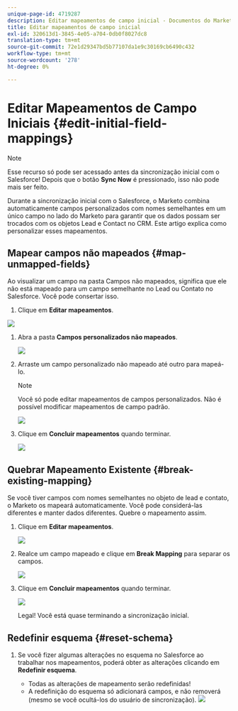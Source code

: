 ```yaml
---
unique-page-id: 4719287
description: Editar mapeamentos de campo inicial - Documentos do Marketo - Documentação do produto
title: Editar mapeamentos de campo inicial
exl-id: 320613d1-3845-4e05-a704-0db0f8027dc8
translation-type: tm+mt
source-git-commit: 72e1d29347bd5b77107da1e9c30169cb6490c432
workflow-type: tm+mt
source-wordcount: '278'
ht-degree: 0%

---
```


# Editar Mapeamentos de Campo Iniciais {#edit-initial-field-mappings}

>[!NOTE]
>
>Esse recurso só pode ser acessado antes da sincronização inicial com o Salesforce! Depois que o botão **Sync Now** é pressionado, isso não pode mais ser feito.

Durante a sincronização inicial com o Salesforce, o Marketo combina automaticamente campos personalizados com nomes semelhantes em um único campo no lado do Marketo para garantir que os dados possam ser trocados com os objetos Lead e Contact no CRM. Este artigo explica como personalizar esses mapeamentos.

## Mapear campos não mapeados {#map-unmapped-fields}

Ao visualizar um campo na pasta Campos não mapeados, significa que ele não está mapeado para um campo semelhante no Lead ou Contato no Salesforce. Você pode consertar isso.

1. Clique em **Editar mapeamentos**.

![](assets/image2014-12-9-13-3a31-3a0.png)

1. Abra a pasta **Campos personalizados não mapeados**.

   ![](assets/two.png)

1. Arraste um campo personalizado não mapeado até outro para mapeá-lo.

   >[!NOTE]
   >
   >Você só pode editar mapeamentos de campos personalizados. Não é possível modificar mapeamentos de campo padrão.

   ![](assets/three.png)

1. Clique em **Concluir mapeamentos** quando terminar.

   ![](assets/four.png)

## Quebrar Mapeamento Existente {#break-existing-mapping}

Se você tiver campos com nomes semelhantes no objeto de lead e contato, o Marketo os mapeará automaticamente. Você pode considerá-las diferentes e manter dados diferentes. Quebre o mapeamento assim.

1. Clique em **Editar mapeamentos**.

   ![](assets/image2014-12-9-13-3a31-3a37.png)

1. Realce um campo mapeado e clique em **Break Mapping** para separar os campos.

   ![](assets/image2014-12-9-13-3a31-3a47.png)

1. Clique em **Concluir mapeamentos** quando terminar.

   ![](assets/image2014-12-9-13-3a31-3a58.png)

   Legal! Você está quase terminando a sincronização inicial.

## Redefinir esquema {#reset-schema}

1. Se você fizer algumas alterações no esquema no Salesforce ao trabalhar nos mapeamentos, poderá obter as alterações clicando em **Redefinir esquema**.

   * Todas as alterações de mapeamento serão redefinidas!
   * A redefinição do esquema só adicionará campos, e não removerá (mesmo se você ocultá-los do usuário de sincronização).
   ![](assets/image2014-12-9-13-3a32-3a8.png)
